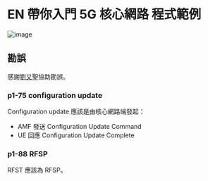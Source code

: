 # EN 帶你入門 5G 核心網路 程式範例

![image](https://github.com/ENSREG/5g-book-example/assets/42661015/2daaa1dd-b6ce-4749-bffd-020c18e9c116)


## 勘誤

感謝[劉又聖](https://www.linkedin.com/in/yu-sheng-liu-41a45a24a/)協助勘誤。

### p1-75 configuration update

Configuration update 應該是由核心網路端發起：
- AMF 發送 Configuration Update Command
- UE 回應 Configuration Update Complete

### p1-88 RFSP

RFST 應該為 RFSP。
